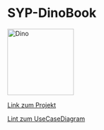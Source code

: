 # SYP-DinoBook

<img src="https://github.com/DBsMOJO/SYP-DinoBook/assets/146219878/80ae6014-fee1-443f-83ec-9c0c514ec3ea" alt="Dino" width="150"> 

[Link zum Projekt](https://github.com/DBsMOJO/SYP-DinoBook/blob/main/SYP-DinoBook.md)

[Lint zum UseCaseDiagram](https://github.com/DBsMOJO/SYP-DinoBook/blob/main/UseCaseDiagramm.png)
